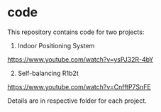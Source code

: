 # code

This repository contains code for two projects:

1. Indoor Positioning System

https://www.youtube.com/watch?v=ysPJ32R-4bY

2. Self-balancing R1b2t

https://www.youtube.com/watch?v=CnfftP7SnFE

Details are in respective folder for each project.
